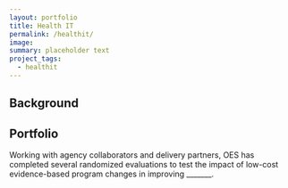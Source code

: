 ```yaml
---
layout: portfolio
title: Health IT
permalink: /healthit/
image:
summary: placeholder text
project_tags:
  - healthit
---
```


## Background



## Portfolio

Working with agency collaborators and delivery partners, OES has completed several randomized evaluations to test the impact of low-cost evidence-based program changes in improving _______.
